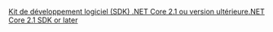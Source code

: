 [<span data-ttu-id="684da-101">Kit de développement logiciel (SDK) .NET Core 2.1 ou version ultérieure</span><span class="sxs-lookup"><span data-stu-id="684da-101">.NET Core 2.1 SDK or later</span></span>](https://www.microsoft.com/net/download/all)
